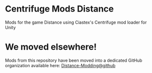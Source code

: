 # Centrifuge Mods Distance
Mods for the game Distance using Ciastex's Centrifuge mod loader for Unity

# We moved elsewhere!
Mods from this repository have been moved into a dedicated GitHub organization available here: [Distance-Modding@github](http://github.com/Distance-Modding)
